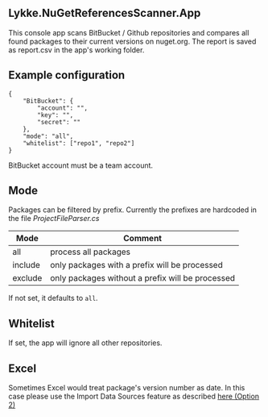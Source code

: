 ## Lykke.NuGetReferencesScanner.App

This console app scans BitBucket / Github repositories and compares all found packages to their current versions on nuget.org. The report is saved as report.csv in the app's working folder.

## Example configuration

```
{
    "BitBucket": {
        "account": "",
        "key": "",
        "secret": ""
    },
    "mode": "all",
    "whitelist": ["repo1", "repo2"]
}
```

BitBucket account must be a team account.

## Mode

Packages can be filtered by prefix. Currently the prefixes are hardcoded in the file _ProjectFileParser.cs_

| Mode    | Comment                                          |
| ------- | ------------------------------------------------ |
| all     | process all packages                             |
| include | only packages with a prefix will be processed    |
| exclude | only packages without a prefix will be processed |

If not set, it defaults to `all`.

## Whitelist

If set, the app will ignore all other repositories.

## Excel

Sometimes Excel would treat package's version number as date. In this case please use the Import Data Sources feature as described [here (Option 2)](https://www.winhelponline.com/blog/stop-excel-convert-text-to-number-date-format-csv-file/)
